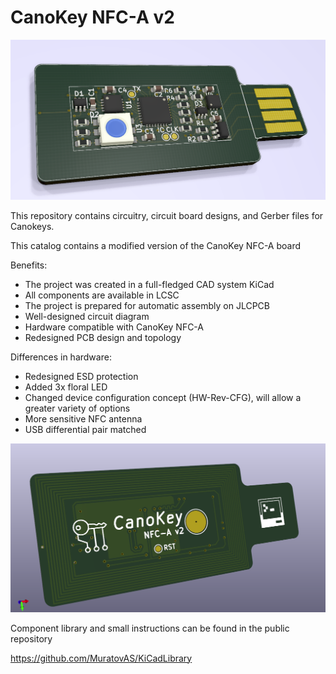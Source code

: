 # CanoKey NFC-A v2

![image-20200701224717898](Design/README/image-20200701224717898.png)

This repository contains circuitry, circuit board designs, and Gerber files for Canokeys.

This catalog contains a modified version of the CanoKey NFC-A board

Benefits:

- The project was created in a full-fledged CAD system KiCad
- All components are available in LCSC
- The project is prepared for automatic assembly on JLCPCB
- Well-designed circuit diagram
- Hardware compatible with CanoKey NFC-A
- Redesigned PCB design and topology

Differences in hardware:

- Redesigned ESD protection
- Added 3x floral LED
- Changed device configuration concept (HW-Rev-CFG), will allow a greater variety of options
- More sensitive NFC antenna
- USB differential pair matched

![image-20200701224748472](Design/README/image-20200701224748472.png)

Component library and small instructions can be found in the public repository

https://github.com/MuratovAS/KiCadLibrary